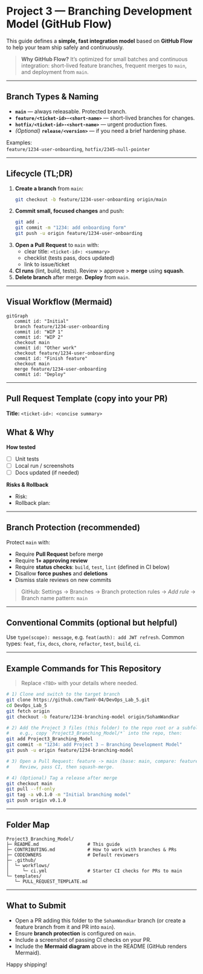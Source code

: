 
# Project 3 — Branching Development Model (GitHub Flow)

This guide defines a **simple, fast integration model** based on **GitHub Flow** to help your team ship safely and continuously.

> **Why GitHub Flow?** It’s optimized for small batches and continuous integration: short-lived feature branches, frequent merges to `main`, and deployment from `main`.

---

## Branch Types & Naming

- **`main`** — always releasable. Protected branch.
- **`feature/<ticket-id>-<short-name>`** — short-lived branches for changes.
- **`hotfix/<ticket-id>-<short-name>`** — urgent production fixes.
- *(Optional)* **`release/<version>`** — if you need a brief hardening phase.

Examples:  
`feature/1234-user-onboarding`, `hotfix/2345-null-pointer`

---

## Lifecycle (TL;DR)

1. **Create a branch** from `main`:
   ```bash
   git checkout -b feature/1234-user-onboarding origin/main
   ```
2. **Commit small, focused changes** and push:
   ```bash
   git add .
   git commit -m "1234: add onboarding form"
   git push -u origin feature/1234-user-onboarding
   ```
3. **Open a Pull Request** to `main` with:
   - clear title: `<ticket-id>: <summary>`
   - checklist (tests pass, docs updated)
   - link to issue/ticket
4. **CI runs** (lint, build, tests). Review > approve > **merge** using **squash**.
5. **Delete branch** after merge. **Deploy** from `main`.

---

## Visual Workflow (Mermaid)

```mermaid
gitGraph
   commit id: "Initial"
   branch feature/1234-user-onboarding
   commit id: "WIP 1"
   commit id: "WIP 2"
   checkout main
   commit id: "Other work"
   checkout feature/1234-user-onboarding
   commit id: "Finish feature"
   checkout main
   merge feature/1234-user-onboarding
   commit id: "Deploy"
```

---

## Pull Request Template (copy into your PR)

**Title:** `<ticket-id>: <concise summary>`

**What & Why**
-

**How tested**
- [ ] Unit tests
- [ ] Local run / screenshots
- [ ] Docs updated (if needed)

**Risks & Rollback**
- Risk:
- Rollback plan:

---

## Branch Protection (recommended)

Protect `main` with:
- Require **Pull Request** before merge
- Require **1+ approving review**
- Require **status checks**: `build`, `test`, `lint` (defined in CI below)
- Disallow **force pushes** and **deletions**
- Dismiss stale reviews on new commits

> GitHub: Settings → Branches → Branch protection rules → *Add rule* → Branch name pattern: `main`

---

## Conventional Commits (optional but helpful)

Use `type(scope): message`, e.g. `feat(auth): add JWT refresh`. Common types: `feat`, `fix`, `docs`, `chore`, `refactor`, `test`, `build`, `ci`.

---

## Example Commands for This Repository

> Replace `<TBD>` with your details where needed.

```bash
# 1) Clone and switch to the target branch
git clone https://github.com/TanV-04/DevOps_Lab_5.git
cd DevOps_Lab_5
git fetch origin
git checkout -b feature/1234-branching-model origin/SohamWandkar

# 2) Add the Project 3 files (this folder) to the repo root or a subfolder:
#    e.g., copy `Project3_Branching_Model/*` into the repo, then:
git add Project3_Branching_Model
git commit -m "1234: add Project 3 — Branching Development Model"
git push -u origin feature/1234-branching-model

# 3) Open a Pull Request: feature -> main (base: main, compare: feature)
#    Review, pass CI, then squash-merge.

# 4) (Optional) Tag a release after merge
git checkout main
git pull --ff-only
git tag -a v0.1.0 -m "Initial branching model"
git push origin v0.1.0
```

---

## Folder Map

```
Project3_Branching_Model/
├─ README.md                  # This guide
├─ CONTRIBUTING.md            # How to work with branches & PRs
├─ CODEOWNERS                 # Default reviewers
├─ .github/
│  └─ workflows/
│     └─ ci.yml               # Starter CI checks for PRs to main
└─ templates/
   └─ PULL_REQUEST_TEMPLATE.md
```

---

## What to Submit

- Open a PR adding this folder to the `SohamWandkar` branch (or create a feature branch from it and PR into `main`).
- Ensure **branch protection** is configured on `main`.
- Include a screenshot of passing CI checks on your PR.
- Include the **Mermaid diagram** above in the README (GitHub renders Mermaid).

Happy shipping!
